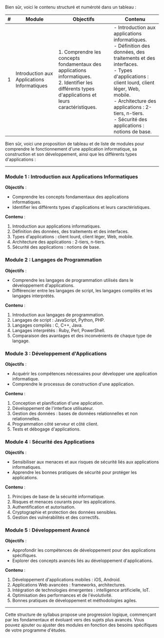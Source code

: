 Bien sûr, voici le contenu structuré et numéroté dans un tableau :

| # | Module                                      | Objectifs                                                                                                                                                                         | Contenu                                                                                                                                                                                   |
|---|---------------------------------------------|-----------------------------------------------------------------------------------------------------------------------------------------------------------------------------------|-------------------------------------------------------------------------------------------------------------------------------------------------------------------------------------------|
| 1 | Introduction aux Applications Informatiques | 1. Comprendre les concepts fondamentaux des applications informatiques. <br> 2. Identifier les différents types d'applications et leurs caractéristiques.                         | - Introduction aux applications informatiques. <br> - Définition des données, des traitements et des interfaces. <br> - Types d'applications : client lourd, client léger, Web, mobile. <br> - Architecture des applications : 2-tiers, n-tiers. <br> - Sécurité des applications : notions de base. |



Bien sûr, voici une proposition de tableau et de liste de modules pour comprendre le fonctionnement d'une application informatique, sa construction et son développement, ainsi que les différents types d'applications :

---

### Module 1 : Introduction aux Applications Informatiques

**Objectifs** :
- Comprendre les concepts fondamentaux des applications informatiques.
- Identifier les différents types d'applications et leurs caractéristiques.

**Contenu** :
1. Introduction aux applications informatiques.
2. Définition des données, des traitements et des interfaces.
3. Types d'applications : client lourd, client léger, Web, mobile.
4. Architecture des applications : 2-tiers, n-tiers.
5. Sécurité des applications : notions de base.

### Module 2 : Langages de Programmation

**Objectifs** :
- Comprendre les langages de programmation utilisés dans le développement d'applications.
- Différencier entre les langages de script, les langages compilés et les langages interprétés.

**Contenu** :
1. Introduction aux langages de programmation.
2. Langages de script : JavaScript, Python, PHP.
3. Langages compilés : C, C++, Java.
4. Langages interprétés : Ruby, Perl, PowerShell.
5. Comparaison des avantages et des inconvénients de chaque type de langage.

### Module 3 : Développement d'Applications

**Objectifs** :
- Acquérir les compétences nécessaires pour développer une application informatique.
- Comprendre le processus de construction d'une application.

**Contenu** :
1. Conception et planification d'une application.
2. Développement de l'interface utilisateur.
3. Gestion des données : bases de données relationnelles et non relationnelles.
4. Programmation côté serveur et côté client.
5. Tests et débogage d'applications.

### Module 4 : Sécurité des Applications

**Objectifs** :
- Sensibiliser aux menaces et aux risques de sécurité liés aux applications informatiques.
- Apprendre les bonnes pratiques de sécurité pour protéger les applications.

**Contenu** :
1. Principes de base de la sécurité informatique.
2. Risques et menaces courants pour les applications.
3. Authentification et autorisation.
4. Cryptographie et protection des données sensibles.
5. Gestion des vulnérabilités et des correctifs.

### Module 5 : Développement Avancé

**Objectifs** :
- Approfondir les compétences de développement pour des applications spécifiques.
- Explorer des concepts avancés liés au développement d'applications.

**Contenu** :
1. Développement d'applications mobiles : iOS, Android.
2. Applications Web avancées : frameworks, architectures.
3. Intégration de technologies émergentes : intelligence artificielle, IoT.
4. Optimisation des performances et de l'évolutivité.
5. Bonnes pratiques de développement et méthodologies agiles.

---

Cette structure de syllabus propose une progression logique, commençant par les fondamentaux et évoluant vers des sujets plus avancés. Vous pouvez ajouter ou ajuster des modules en fonction des besoins spécifiques de votre programme d'études.
